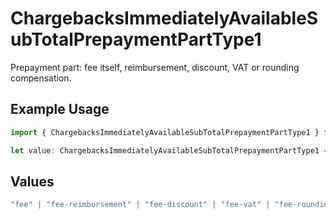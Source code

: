 # ChargebacksImmediatelyAvailableSubTotalPrepaymentPartType1

Prepayment part: fee itself, reimbursement, discount, VAT or rounding compensation.

## Example Usage

```typescript
import { ChargebacksImmediatelyAvailableSubTotalPrepaymentPartType1 } from "mollie-api-typescript/models/operations";

let value: ChargebacksImmediatelyAvailableSubTotalPrepaymentPartType1 = "fee";
```

## Values

```typescript
"fee" | "fee-reimbursement" | "fee-discount" | "fee-vat" | "fee-rounding-compensation"
```
